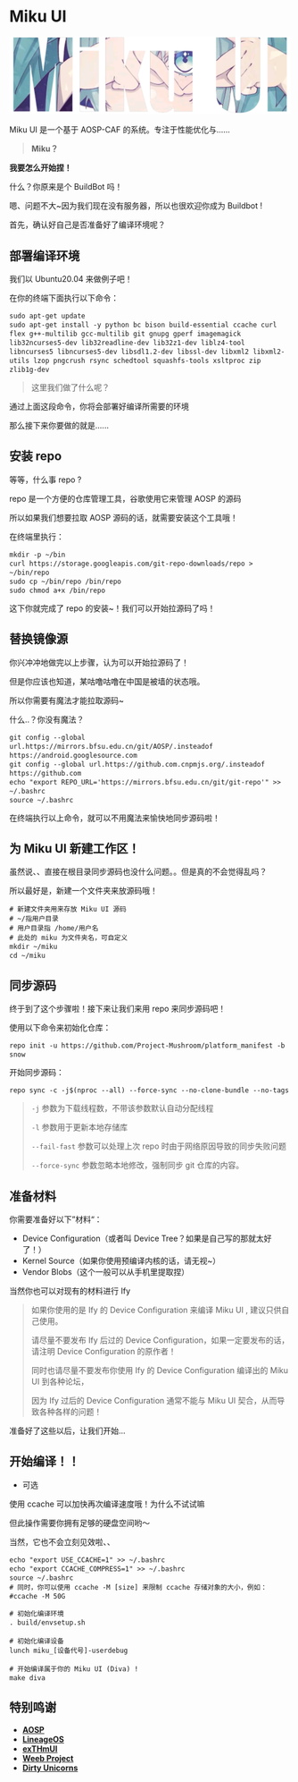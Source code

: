 # Miku UI

![MikuUI](https://raw.githubusercontent.com/Project-Mushroom/platform_manifest/snow/img/MikuUI.png)

Miku UI 是一个基于 AOSP-CAF 的系统。专注于性能优化与......

> **Miku？**

**我要怎么开始捏！**

什么？你原来是个 BuildBot 吗！

嗯、问题不大~因为我们现在没有服务器，所以也很欢迎你成为 Buildbot !

首先，确认好自己是否准备好了编译环境呢？

## 部署编译环境

我们以 Ubuntu20.04 来做例子吧！

在你的终端下面执行以下命令：
```shell
sudo apt-get update
sudo apt-get install -y python bc bison build-essential ccache curl flex g++-multilib gcc-multilib git gnupg gperf imagemagick lib32ncurses5-dev lib32readline-dev lib32z1-dev liblz4-tool libncurses5 libncurses5-dev libsdl1.2-dev libssl-dev libxml2 libxml2-utils lzop pngcrush rsync schedtool squashfs-tools xsltproc zip zlib1g-dev
```

>  这里我们做了什么呢？

通过上面这段命令，你将会部署好编译所需要的环境

那么接下来你要做的就是......

## 安装 repo

等等，什么事 repo ?

repo 是一个方便的仓库管理工具，谷歌使用它来管理 AOSP 的源码

所以如果我们想要拉取 AOSP 源码的话，就需要安装这个工具哦！

在终端里执行：

```shell
mkdir -p ~/bin
curl https://storage.googleapis.com/git-repo-downloads/repo > ~/bin/repo
sudo cp ~/bin/repo /bin/repo
sudo chmod a+x /bin/repo
```
这下你就完成了 repo 的安装~！我们可以开始拉源码了吗！

替换镜像源
----------

你兴冲冲地做完以上步骤，认为可以开始拉源码了！

但是你应该也知道，某咕噜咕噜在中国是被墙的状态哦。

所以你需要有魔法才能拉取源码~

什么..？你没有魔法？

```shell
git config --global url.https://mirrors.bfsu.edu.cn/git/AOSP/.insteadof https://android.googlesource.com
git config --global url.https://github.com.cnpmjs.org/.insteadof https://github.com
echo "export REPO_URL='https://mirrors.bfsu.edu.cn/git/git-repo'" >> ~/.bashrc
source ~/.bashrc
```
在终端执行以上命令，就可以不用魔法来愉快地同步源码啦！


为 Miku UI 新建工作区！
------------------

虽然说、、直接在根目录同步源码也没什么问题。。但是真的不会觉得乱吗？

所以最好是，新建一个文件夹来放源码哦！

```shell
# 新建文件夹用来存放 Miku UI 源码
# ~/指用户目录
# 用户目录指 /home/用户名
# 此处的 miku 为文件夹名，可自定义
mkdir ~/miku
cd ~/miku
```

同步源码
------------


终于到了这个步骤啦！接下来让我们来用 repo 来同步源码吧！

使用以下命令来初始化仓库：

```shell
repo init -u https://github.com/Project-Mushroom/platform_manifest -b snow
```

开始同步源码：

```shell
repo sync -c -j$(nproc --all) --force-sync --no-clone-bundle --no-tags
```
> `-j` 参数为下载线程数，不带该参数默认自动分配线程
>
> `-l` 参数用于更新本地存储库
>
> `--fail-fast` 参数可以处理上次 repo 时由于网络原因导致的同步失败问题
>
> `--force-sync` 参数忽略本地修改，强制同步 git 仓库的内容。

## 准备材料

你需要准备好以下”材料“：

- Device Configuration（或者叫 Device Tree？如果是自己写的那就太好了！）
- Kernel Source（如果你使用预编译内核的话，请无视~）
- Vendor Blobs（这个一般可以从手机里提取捏）

当然你也可以对现有的材料进行 Ify

> 如果你使用的是 Ify 的 Device Configuration 来编译 Miku UI , 建议只供自己使用。
>
> 请尽量不要发布 Ify 后过的 Device Configuration，如果一定要发布的话，请注明 Device Configuration 的原作者！
>
> 同时也请尽量不要发布你使用 Ify 的 Device Configuration 编译出的 Miku UI 到各种论坛，
> 
> 因为 Ify 过后的 Device Configuration 通常不能与 Miku UI 契合，从而导致各种各样的问题！

准备好了这些以后，让我们开始...

## 开始编译！！

* 可选

使用 ccache 可以加快再次编译速度哦！为什么不试试嘛

但此操作需要你拥有足够的硬盘空间哟～

当然，它也不会立刻见效啦、、

```shell
echo "export USE_CCACHE=1" >> ~/.bashrc
echo "export CCACHE_COMPRESS=1" >> ~/.bashrc
source ~/.bashrc
# 同时，你可以使用 ccache -M [size] 来限制 ccache 存储对象的大小，例如：
#ccache -M 50G
```

```shell
# 初始化编译环境
. build/envsetup.sh

# 初始化编译设备
lunch miku_[设备代号]-userdebug

# 开始编译属于你的 Miku UI (Diva) !
make diva
```


特别鸣谢
-------
 * [**AOSP**](https://android.googlesource.com)
 * [**LineageOS**](https://github.com/LineageOS)
 * [**exTHmUI**](https://github.com/exthmui)
 * [**Weeb Project**](https://github.com/WeebProject)
 * [**Dirty Unicorns**](https://github.com/DirtyUnicorns)
